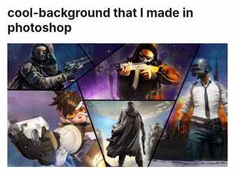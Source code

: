 # cool-background that I made in photoshop


![Image](https://github.com/NegruGeorge/cool-background/blob/master/Ps_background.png)
